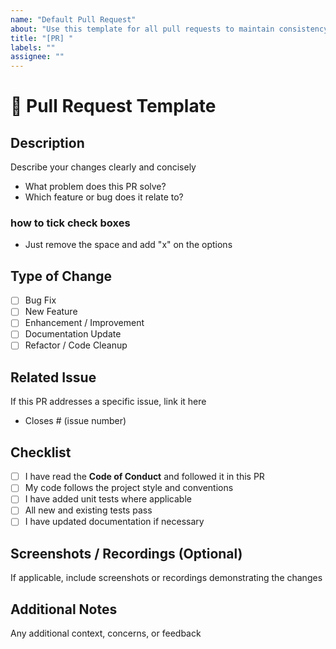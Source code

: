 ```yaml
---
name: "Default Pull Request"
about: "Use this template for all pull requests to maintain consistency"
title: "[PR] "
labels: ""
assignee: ""
---
```


# 🧩 Pull Request Template

## Description
Describe your changes clearly and concisely
- What problem does this PR solve?
- Which feature or bug does it relate to?

### how to tick check boxes
- Just remove the space and add "x" on the options

## Type of Change
<!-- Select one -->
- [ ] Bug Fix
- [ ] New Feature
- [ ] Enhancement / Improvement
- [ ] Documentation Update
- [ ] Refactor / Code Cleanup

## Related Issue
If this PR addresses a specific issue, link it here
- Closes # (issue number)

## Checklist
- [ ] I have read the **Code of Conduct** and followed it in this PR
- [ ] My code follows the project style and conventions
- [ ] I have added unit tests where applicable
- [ ] All new and existing tests pass
- [ ] I have updated documentation if necessary

## Screenshots / Recordings (Optional)
If applicable, include screenshots or recordings demonstrating the changes

## Additional Notes
Any additional context, concerns, or feedback
